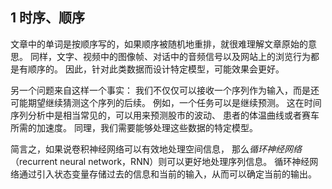 ## 1 时序、顺序

文章中的单词是按顺序写的，如果顺序被随机地重排，就很难理解文章原始的意思。 同样，文字、视频中的图像帧、对话中的音频信号以及网站上的浏览行为都是有顺序的。 因此，针对此类数据而设计特定模型，可能效果会更好。

另一个问题来自这样一个事实： 我们不仅仅可以接收一个序列作为输入，而是还可能期望继续猜测这个序列的后续。 例如，一个任务可以是继续预测。 这在时间序列分析中是相当常见的，可以用来预测股市的波动、 患者的体温曲线或者赛车所需的加速度。 同理，我们需要能够处理这些数据的特定模型。

简言之，如果说卷积神经网络可以有效地处理空间信息， 那么*循环神经网络*（recurrent neural network，RNN）则可以更好地处理序列信息。 循环神经网络通过引入状态变量存储过去的信息和当前的输入，从而可以确定当前的输出。

